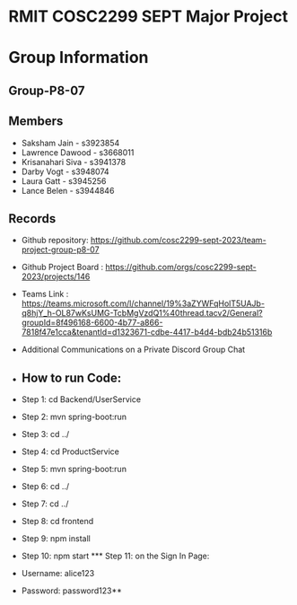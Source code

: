 
# RMIT COSC2299 SEPT Major Project

# Group Information

## Group-P8-07

## Members
* Saksham Jain - s3923854
* Lawrence Dawood - s3668011
* Krisanahari Siva - s3941378
* Darby Vogt - s3948074
* Laura Gatt - s3945256
* Lance Belen - s3944846

## Records

* Github repository: https://github.com/cosc2299-sept-2023/team-project-group-p8-07
* Github Project Board : https://github.com/orgs/cosc2299-sept-2023/projects/146
* Teams Link : https://teams.microsoft.com/l/channel/19%3aZYWFqHolT5UAJb-q8hjY_h-OL87wKsUMG-TcbMgVzdQ1%40thread.tacv2/General?groupId=8f496168-6600-4b77-a866-7818f47e1cca&tenantId=d1323671-cdbe-4417-b4d4-bdb24b51316b
* Additional Communications on a Private Discord Group Chat

* ## How to run Code:

* Step 1: cd Backend/UserService
* Step 2: mvn spring-boot:run
* Step 3: cd ../
* Step 4: cd ProductService
* Step 5: mvn spring-boot:run
* Step 6: cd ../
* Step 7: cd ../
* Step 8: cd frontend
* Step 9: npm install
* Step 10: npm start
*** Step 11: on the Sign In Page:
* Username: alice123
* Password: password123**
